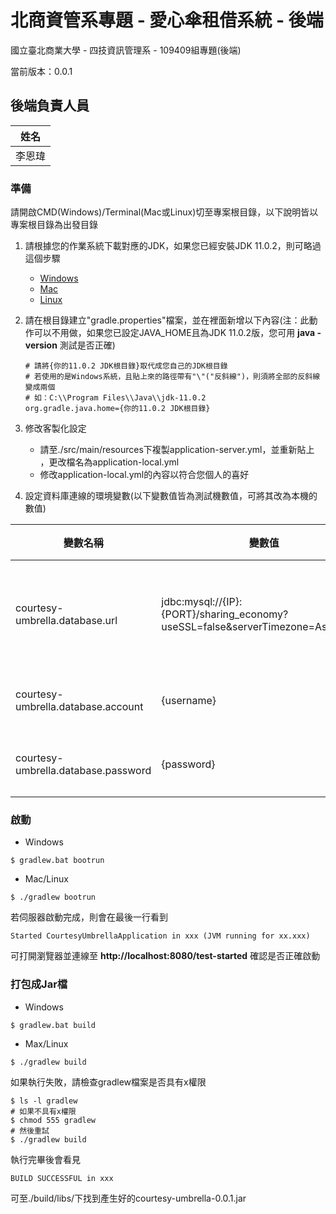 北商資管系專題 - 愛心傘租借系統 - 後端
===

國立臺北商業大學 - 四技資訊管理系 - 109409組專題(後端)

當前版本：0.0.1

## 後端負責人員

| 姓名 |
|:----:|
|李恩瑋|

### 準備

請開啟CMD(Windows)/Terminal(Mac或Linux)切至專案根目錄，以下說明皆以專案根目錄為出發目錄

1. 請根據您的作業系統下載對應的JDK，如果您已經安裝JDK 11.0.2，則可略過這個步驟

    * [Windows](https://download.java.net/java/GA/jdk11/9/GPL/openjdk-11.0.2_windows-x64_bin.zip.sha256)
    * [Mac](https://download.java.net/java/GA/jdk11/9/GPL/openjdk-11.0.2_osx-x64_bin.tar.gz)
    * [Linux](https://download.java.net/java/GA/jdk11/9/GPL/openjdk-11.0.2_linux-x64_bin.tar.gz)

2. 請在根目錄建立"gradle.properties"檔案，並在裡面新增以下內容(注：此動作可以不用做，如果您已設定JAVA_HOME且為JDK 11.0.2版，您可用 **java -version** 測試是否正確)

    ```
    # 請將{你的11.0.2 JDK根目錄}取代成您自己的JDK根目錄
    # 若使用的是Windows系統，且貼上來的路徑帶有"\"("反斜線")，則須將全部的反斜線變成兩個
    # 如：C:\\Program Files\\Java\\jdk-11.0.2
    org.gradle.java.home={你的11.0.2 JDK根目錄}
    ```

3. 修改客製化設定

    * 請至./src/main/resources下複製application-server.yml，並重新貼上 ，更改檔名為application-local.yml
    * 修改application-local.yml的內容以符合您個人的喜好
    
4. 設定資料庫連線的環境變數(以下變數值皆為測試機數值，可將其改為本機的數值)

| 變數名稱 | 變數值 | 備註 |
|---------|--------|-----|
|courtesy-umbrella.database.url|jdbc:mysql://{IP}:{PORT}/sharing_economy?useSSL=false&serverTimezone=Asia/Taipei|資料庫連線字串|
|courtesy-umbrella.database.account|{username}|連線帳號|
|courtesy-umbrella.database.password|{password}|連線密碼|

### 啟動

* Windows

```
$ gradlew.bat bootrun
```
    
* Mac/Linux

```
$ ./gradlew bootrun
```

若伺服器啟動完成，則會在最後一行看到

```
Started CourtesyUmbrellaApplication in xxx (JVM running for xx.xxx)
```

可打開瀏覽器並連線至 **http://localhost:8080/test-started** 確認是否正確啟動

### 打包成Jar檔

* Windows
    
```
$ gradlew.bat build
```

* Max/Linux

```
$ ./gradlew build
```

如果執行失敗，請檢查gradlew檔案是否具有x權限

```
$ ls -l gradlew
# 如果不具有x權限
$ chmod 555 gradlew
# 然後重試
$ ./gradlew build
```

執行完畢後會看見
```
BUILD SUCCESSFUL in xxx
```

可至./build/libs/下找到產生好的courtesy-umbrella-0.0.1.jar
